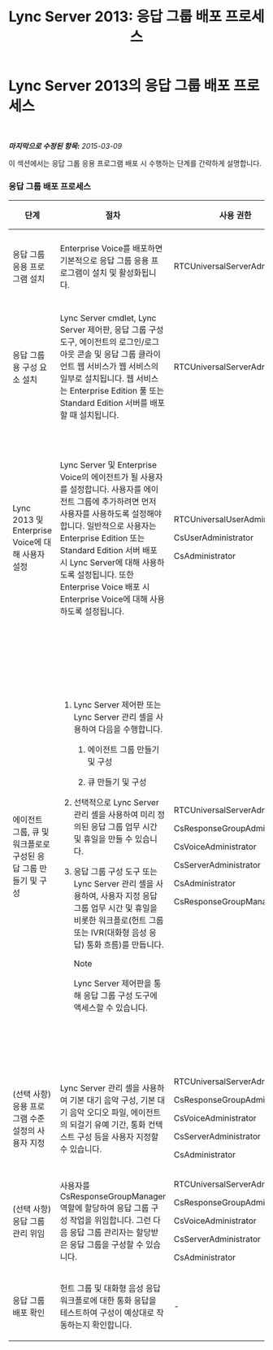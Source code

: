 ﻿---
title: 'Lync Server 2013: 응답 그룹 배포 프로세스'
TOCTitle: 응답 그룹 배포 프로세스
ms:assetid: d390c8a1-dc6e-44d8-b386-2be1fca9877c
ms:mtpsurl: https://technet.microsoft.com/ko-kr/library/JJ205270(v=OCS.15)
ms:contentKeyID: 49305128
ms.date: 08/10/2015
mtps_version: v=OCS.15
ms.translationtype: HT
---

# Lync Server 2013의 응답 그룹 배포 프로세스

 

_**마지막으로 수정된 항목:** 2015-03-09_

이 섹션에서는 응답 그룹 응용 프로그램 배포 시 수행하는 단계를 간략하게 설명합니다.

### 응답 그룹 배포 프로세스

<table>
<colgroup>
<col style="width: 25%" />
<col style="width: 25%" />
<col style="width: 25%" />
<col style="width: 25%" />
</colgroup>
<thead>
<tr class="header">
<th>단계</th>
<th>절차</th>
<th>사용 권한</th>
<th>배포 설명서</th>
</tr>
</thead>
<tbody>
<tr class="odd">
<td><p>응답 그룹 응용 프로그램 설치</p></td>
<td><p>Enterprise Voice를 배포하면 기본적으로 응답 그룹 응용 프로그램이 설치 및 활성화됩니다.</p></td>
<td><p>RTCUniversalServerAdmins</p></td>
<td><p><a href="lync-server-2013-deploying-enterprise-voice.md">Lync Server 2013에서 Enterprise Voice 배포</a></p></td>
</tr>
<tr class="even">
<td><p>응답 그룹용 구성 요소 설치</p></td>
<td><p>Lync Server cmdlet, Lync Server 제어판, 응답 그룹 구성 도구, 에이전트의 로그인/로그아웃 콘솔 및 응답 그룹 클라이언트 웹 서비스가 웹 서비스의 일부로 설치됩니다. 웹 서비스는 Enterprise Edition 풀 또는 Standard Edition 서버를 배포할 때 설치됩니다.</p></td>
<td><p>RTCUniversalServerAdmins</p></td>
<td><p><a href="lync-server-2013-deploying-lync-server.md">Lync Server 2013 배포</a></p></td>
</tr>
<tr class="odd">
<td><p>Lync 2013 및 Enterprise Voice에 대해 사용자 설정</p></td>
<td><p>Lync Server 및 Enterprise Voice의 에이전트가 될 사용자를 설정합니다. 사용자를 에이전트 그룹에 추가하려면 먼저 사용자를 사용하도록 설정해야 합니다. 일반적으로 사용자는 Enterprise Edition 또는 Standard Edition 서버 배포 시 Lync Server에 대해 사용하도록 설정됩니다. 또한 Enterprise Voice 배포 시 Enterprise Voice에 대해 사용하도록 설정됩니다.</p></td>
<td><p>RTCUniversalUserAdmins</p>
<p>CsUserAdministrator</p>
<p>CsAdministrator</p></td>
<td><p><a href="lync-server-2013-disable-or-re-enable-user-account-for-lync-server.md">사용자 계정에서 Lync Server를 사용하거나 사용하지 않도록 설정</a></p>
<p><a href="lync-server-2013-enable-users-for-enterprise-voice.md">Lync Server 2013에서 사용자가 Enterprise Voice를 사용할 수 있도록 설정</a></p></td>
</tr>
<tr class="even">
<td><p>에이전트 그룹, 큐 및 워크플로로 구성된 응답 그룹 만들기 및 구성</p></td>
<td><ol>
<li><p>Lync Server 제어판 또는 Lync Server 관리 셸을 사용하여 다음을 수행합니다.</p>
<ol>
<li><p>에이전트 그룹 만들기 및 구성</p></li>
<li><p>큐 만들기 및 구성</p></li>
</ol></li>
<li><p>선택적으로 Lync Server 관리 셸을 사용하여 미리 정의된 응답 그룹 업무 시간 및 휴일을 만들 수 있습니다.</p></li>
<li><p>응답 그룹 구성 도구 또는 Lync Server 관리 셸을 사용하여, 사용자 지정 응답 그룹 업무 시간 및 휴일을 비롯한 워크플로(헌트 그룹 또는 IVR(대화형 음성 응답) 통화 흐름)를 만듭니다.</p>

> [!NOTE]
> Lync Server 제어판을 통해 응답 그룹 구성 도구에 액세스할 수 있습니다.


</li>
</ol></td>
<td><p>RTCUniversalServerAdmins</p>
<p>CsResponseGroupAdministrator</p>
<p>CsVoiceAdministrator</p>
<p>CsServerAdministrator</p>
<p>CsAdministrator</p>
<p>CsResponseGroupManager</p></td>
<td><p><a href="lync-server-2013-create-response-group-agent-groups.md">Lync Server 2013에서 응답 그룹 에이전트 그룹 만들기</a></p>
<p><a href="lync-server-2013-create-response-group-queues.md">Lync Server 2013에서 응답 그룹 큐 만들기</a></p>
<p><a href="lync-server-2013-optional-define-response-group-business-hours.md">(선택 사항) Lync Server 2013에서 응답 그룹 업무 시간 정의</a></p>
<p><a href="lync-server-2013-optional-define-response-group-holiday-sets.md">(선택 사항) Lync Server 2013에서 응답 그룹 휴일 집합 정의</a></p>
<p><a href="lync-server-2013-create-or-modify-a-workflow.md">Lync Server 2013에서 워크플로 만들기 또는 수정</a></p></td>
</tr>
<tr class="odd">
<td><p>(선택 사항) 응용 프로그램 수준 설정의 사용자 지정</p></td>
<td><p>Lync Server 관리 셸을 사용하여 기본 대기 음악 구성, 기본 대기 음악 오디오 파일, 에이전트의 되걸기 유예 기간, 통화 컨텍스트 구성 등을 사용자 지정할 수 있습니다.</p></td>
<td><p>RTCUniversalServerAdmins</p>
<p>CsResponseGroupAdministrator</p>
<p>CsVoiceAdministrator</p>
<p>CsServerAdministrator</p>
<p>CsAdministrator</p></td>
<td><p><a href="lync-server-2013-managing-application-level-response-group-settings.md">Lync Server 2013에서 응용 프로그램 수준 응답 그룹 설정 관리</a></p></td>
</tr>
<tr class="even">
<td><p>(선택 사항) 응답 그룹 관리 위임</p></td>
<td><p>사용자를 CsResponseGroupManager 역할에 할당하여 응답 그룹 구성 작업을 위임합니다. 그런 다음 응답 그룹 관리자는 할당받은 응답 그룹을 구성할 수 있습니다.</p></td>
<td><p>RTCUniversalServerAdmins</p>
<p>CsResponseGroupAdministrator</p>
<p>CsVoiceAdministrator</p>
<p>CsServerAdministrator</p>
<p>CsAdministrator</p></td>
<td><p><a href="lync-server-2013-planning-for-role-based-access-control.md">Lync Server 2013의 역할 기반 액세스 제어 계획</a></p></td>
</tr>
<tr class="odd">
<td><p>응답 그룹 배포 확인</p></td>
<td><p>헌트 그룹 및 대화형 음성 응답 워크플로에 대한 통화 응답을 테스트하여 구성이 예상대로 작동하는지 확인합니다.</p></td>
<td><p>-</p></td>
<td><p>-</p></td>
</tr>
</tbody>
</table>

